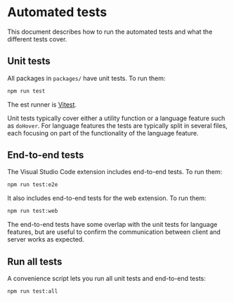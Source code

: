 # Automated tests

This document describes how to run the automated tests and what the different tests cover.

## Unit tests

All packages in `packages/` have unit tests. To run them:

```sh
npm run test
```

The est runner is [Vitest].

Unit tests typically cover either a utility function or a language feature such as `doHover`. For language features the tests are typically split in several files, each focusing on part of the functionality of the language feature.

## End-to-end tests

The Visual Studio Code extension includes end-to-end tests. To run them:

```sh
npm run test:e2e
```

It also includes end-to-end tests for the web extension. To run them:

```sh
npm run test:web
```

The end-to-end tests have some overlap with the unit tests for language features, but are useful to confirm the communication between client and server works as expected.

## Run all tests

A convenience script lets you run all unit tests and end-to-end tests:

```sh
npm run test:all
```

[Vitest]: https://vitest.dev/
